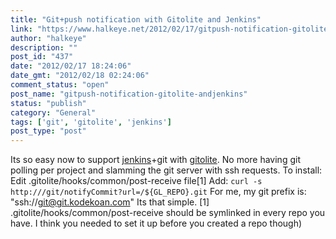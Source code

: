 ```yaml
---
title: "Git+push notification with Gitolite and Jenkins"
link: "https://www.halkeye.net/2012/02/17/gitpush-notification-gitolite-andjenkins/"
author: "halkeye"
description: ""
post_id: "437"
date: "2012/02/17 18:24:06"
date_gmt: "2012/02/18 02:24:06"
comment_status: "open"
post_name: "gitpush-notification-gitolite-andjenkins"
status: "publish"
category: "General"
tags: ['git', 'gitolite', 'jenkins']
post_type: "post"
---
```


Its so easy now to support [jenkins](http://jenkins-ci.org/)+git with [gitolite](https://github.com/sitaramc/gitolite). No more having git polling per project and slamming the git server with ssh requests. To install: Edit .gitolite/hooks/common/post-receive file[1] Add: ` curl -s http:///git/notifyCommit?url=/${GL_REPO}.git ` For me, my git prefix is: "ssh://git@git.kodekoan.com" Its that simple. [1] .gitolite/hooks/common/post-receive should be symlinked in every repo you have. I think you needed to set it up before you created a repo though)